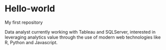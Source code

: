 # Hello-world
My first repository 

Data analyst currently working with Tableau and SQLServer, interested in leveraging analytics value through the use of modern web technologies like R, Python and Javascript.

